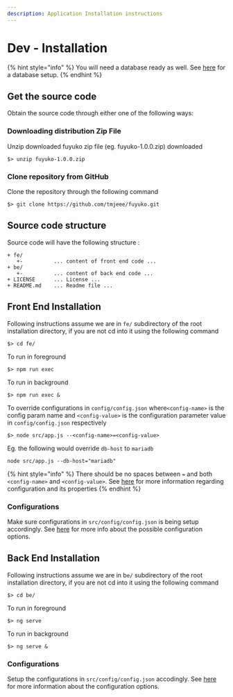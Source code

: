 ```yaml
---
description: Application Installation instructions
---
```


# Dev - Installation

{% hint style="info" %}
You will need a database ready as well. See [here](dev-database/) for a database setup.
{% endhint %}

## Get the source code

Obtain the source code through either one of the following ways:

### Downloading distribution Zip File

Unzip downloaded fuyuko zip file \(eg. fuyuko-1.0.0.zip\) downloaded

```
$> unzip fuyuko-1.0.0.zip 
```

### Clone repository from GitHub

Clone the repository through the following command

```text
$> git clone https://github.com/tmjeee/fuyuko.git
```

## Source code structure

Source code will have the following structure :

```text
+ fe/
   +-          ... content of front end code ...
+ be/
   +-          ... content of back end code ...
+ LICENSE      ... License ...
+ README.md    ... Readme file ...
```

## Front End Installation

Following instructions assume we are in `fe/` subdirectory of the root installation directory, if you are not cd into it using the following command

```text
$> cd fe/
```

To run in foreground

```text
$> npm run exec
```

To run in background

```text
$> npm run exec &
```

To override configurations in `config/config.json` where`<config-name>` is the config param name and `<config-value>` is the configuration parameter value in `config/config.json` respectively

```text
$> node src/app.js --<config-name>=<config-value>
```

Eg. the following would override `db-host` to `mariadb`

```text
node src/app.js --db-host="mariadb"
```

{% hint style="info" %}
There should be no spaces between `=` and both `<config-name>` and `<config-value>`. See [here](dev-back-end/dev-be-configuration.md) for more information regarding configuration and its properties
{% endhint %}

### Configurations

Make sure configurations in `src/config/config.json` is being setup accordingly. See [here](dev-front-end/dev-fe-configuration.md) for more info about the possible configuration options.

## Back End Installation

Following instructions assume we are in b`e/` subdirectory of the root installation directory, if you are not cd into it using the following command

```text
$> cd be/
```

To run in foreground 

```text
$> ng serve
```

To run in background

```text
$> ng serve &
```

### Configurations

Setup the configurations in `src/config/config.json` accodingly. See [here](dev-back-end/dev-be-configuration.md) for more information about the configuration options.

